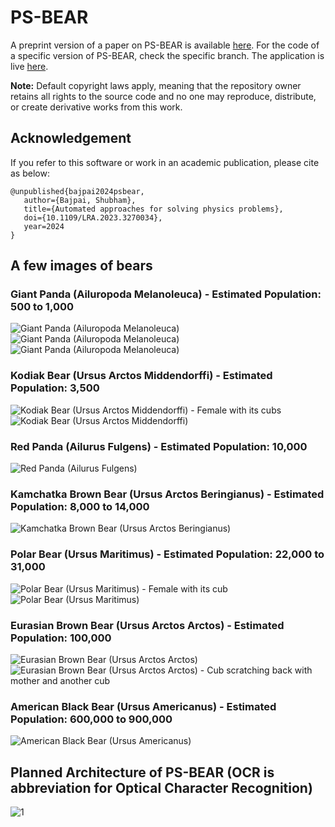 # PS-BEAR

A preprint version of a paper on PS-BEAR is available [here](http://dx.doi.org/10.13140/RG.2.2.13956.54409). For the code of a specific version of PS-BEAR, check the specific branch. The application is live [here](https://psbear.streamlit.app/).

**Note:** Default copyright laws apply, meaning that the repository owner retains all rights to the source code and no one may reproduce, distribute, or create derivative works from this work.

## Acknowledgement

If you refer to this software or work in an academic publication, please cite as below:

```
@unpublished{bajpai2024psbear,
   author={Bajpai, Shubham},
   title={Automated approaches for solving physics problems},
   doi={10.1109/LRA.2023.3270034},
   year=2024
}
```

## A few images of bears

### Giant Panda (Ailuropoda Melanoleuca) - Estimated Population: 500 to 1,000
![Giant Panda (Ailuropoda Melanoleuca)](https://upload.wikimedia.org/wikipedia/commons/thumb/c/cc/Ailuropoda_melanoleuca_Giant_Panda5.JPG/640px-Ailuropoda_melanoleuca_Giant_Panda5.JPG)
![Giant Panda (Ailuropoda Melanoleuca)](https://upload.wikimedia.org/wikipedia/commons/4/42/%C2%A1Panda_en_peligro_de_extinci%C3%B3n%21.jpg)
![Giant Panda (Ailuropoda Melanoleuca)](https://upload.wikimedia.org/wikipedia/commons/thumb/7/78/Panda_g%C3%A9ant_%28Ailuropoda_melanoleuca%29_%283%29.jpg/1024px-Panda_g%C3%A9ant_%28Ailuropoda_melanoleuca%29_%283%29.jpg)

### Kodiak Bear (Ursus Arctos Middendorffi) - Estimated Population: 3,500
![Kodiak Bear (Ursus Arctos Middendorffi) - Female with its cubs](https://upload.wikimedia.org/wikipedia/commons/thumb/a/a4/Brown_bear_cow_with_cubs%2C_USFWS_05373.jpg/667px-Brown_bear_cow_with_cubs%2C_USFWS_05373.jpg)
![Kodiak Bear (Ursus Arctos Middendorffi)](https://upload.wikimedia.org/wikipedia/commons/thumb/7/71/2010-kodiak-bear-1.jpg/1024px-2010-kodiak-bear-1.jpg)

### Red Panda (Ailurus Fulgens) - Estimated Population: 10,000
![Red Panda (Ailurus Fulgens)](https://upload.wikimedia.org/wikipedia/commons/thumb/e/e6/Red_Panda_%2824986761703%29.jpg/1280px-Red_Panda_%2824986761703%29.jpg)

### Kamchatka Brown Bear (Ursus Arctos Beringianus) - Estimated Population: 8,000 to 14,000
![Kamchatka Brown Bear (Ursus Arctos Beringianus)](https://upload.wikimedia.org/wikipedia/commons/thumb/5/5d/Kamchatka_Brown_Bear_near_Dvuhyurtochnoe_on_2015-07-23.jpg/1024px-Kamchatka_Brown_Bear_near_Dvuhyurtochnoe_on_2015-07-23.jpg)

### Polar Bear (Ursus Maritimus) - Estimated Population: 22,000 to 31,000
![Polar Bear (Ursus Maritimus) - Female with its cub](https://upload.wikimedia.org/wikipedia/commons/thumb/e/eb/Polar_bear_%28Ursus%29_maritimus_female_with_its_cub%2C_Svalbard_%282%29.jpg/1024px-Polar_bear_%28Ursus%29_maritimus_female_with_its_cub%2C_Svalbard_%282%29.jpg)
![Polar Bear (Ursus Maritimus)](https://upload.wikimedia.org/wikipedia/commons/3/3d/Polar_Bear_AdF.jpg)

### Eurasian Brown Bear (Ursus Arctos Arctos) - Estimated Population: 100,000
![Eurasian Brown Bear (Ursus Arctos Arctos)](https://upload.wikimedia.org/wikipedia/commons/thumb/9/94/Eurasian_brown_bear_%28Ursus_arctos_arctos%29_female_1.jpg/1024px-Eurasian_brown_bear_%28Ursus_arctos_arctos%29_female_1.jpg)
![Eurasian Brown Bear (Ursus Arctos Arctos) - Cub scratching back with mother and another cub](https://upload.wikimedia.org/wikipedia/commons/thumb/5/5f/Eurasian_brown_bear_%28Ursus_arctos_arctos%29_cub_14_months_scratching_back.jpg/1024px-Eurasian_brown_bear_%28Ursus_arctos_arctos%29_cub_14_months_scratching_back.jpg)

### American Black Bear (Ursus Americanus) - Estimated Population: 600,000 to 900,000
![American Black Bear (Ursus Americanus)](https://upload.wikimedia.org/wikipedia/commons/thumb/b/b6/Bear_in_motion%2C_Lamar_Valley_%2818394494681%29.jpg/1024px-Bear_in_motion%2C_Lamar_Valley_%2818394494681%29.jpg)

## Planned Architecture of PS-BEAR (OCR is abbreviation for Optical Character Recognition)
![1](https://github.com/user-attachments/assets/16b54ce1-8fe4-4d04-8990-18461c20bda7)
